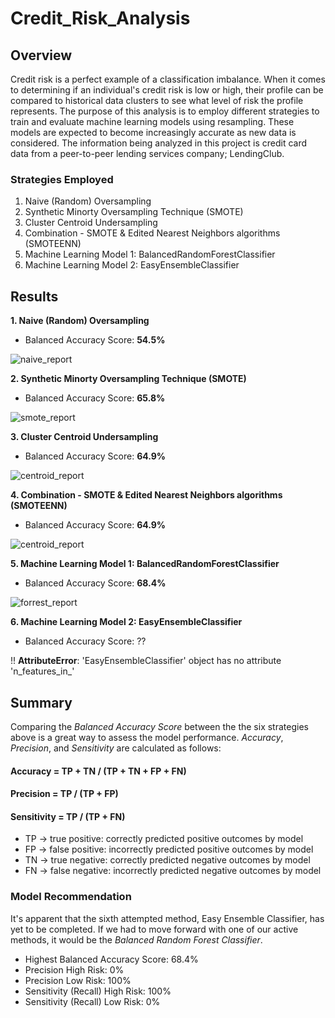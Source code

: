 # Credit_Risk_Analysis

## Overview

Credit risk is a perfect example of a classification imbalance. When it comes to determining if an individual's credit risk is low or high, their profile can be compared to historical data clusters to see what level of risk the profile represents. The purpose of this analysis is to employ different strategies to train and evaluate machine learning models using resampling. These models are expected to become increasingly accurate as new data is considered. The information being analyzed in this project is credit card data from a peer-to-peer lending services company; LendingClub.

### Strategies Employed

1. Naive (Random) Oversampling
2. Synthetic Minorty Oversampling Technique (SMOTE)
3. Cluster Centroid Undersampling
4. Combination - SMOTE & Edited Nearest Neighbors algorithms (SMOTEENN)
5. Machine Learning Model 1: BalancedRandomForestClassifier
6. Machine Learning Model 2: EasyEnsembleClassifier

## Results

**1. Naive (Random) Oversampling**
 - Balanced Accuracy Score: **54.5%**

![naive_report](https://user-images.githubusercontent.com/102773052/182994534-c07ee4c0-bf6e-465d-8e4a-970fcce7bfb2.png)

**2. Synthetic Minorty Oversampling Technique (SMOTE)**
- Balanced Accuracy Score: **65.8%**

![smote_report](https://user-images.githubusercontent.com/102773052/182994805-e7de5598-691d-4548-a3b4-34de6464742c.png)

**3. Cluster Centroid Undersampling**
- Balanced Accuracy Score: **64.9%**

![centroid_report](https://user-images.githubusercontent.com/102773052/182995124-25e5ac1e-9edf-497a-9c09-00c6fc7523c6.png)

**4. Combination - SMOTE & Edited Nearest Neighbors algorithms (SMOTEENN)**
- Balanced Accuracy Score: **64.9%**

![centroid_report](https://user-images.githubusercontent.com/102773052/182996787-5a218a46-eec2-4077-bff6-7a65151e3575.png)

**5. Machine Learning Model 1: BalancedRandomForestClassifier**
- Balanced Accuracy Score: **68.4%**

![forrest_report](https://user-images.githubusercontent.com/102773052/182996078-18b067c6-634d-4e6d-8629-e237eecaf4c1.png)

**6. Machine Learning Model 2: EasyEnsembleClassifier**
- Balanced Accuracy Score: ??

!! **AttributeError**: 'EasyEnsembleClassifier' object has no attribute 'n_features_in_'

## Summary

Comparing the _Balanced Accuracy Score_ between the the six strategies above is a great way to assess the model performance. _Accuracy_, _Precision_, and _Sensitivity_ are calculated as follows:

#### Accuracy = TP + TN / (TP + TN + FP + FN)
#### Precision = TP / (TP + FP)
#### Sensitivity = TP / (TP + FN)

- TP -> true positive: correctly predicted positive outcomes by model
- FP -> false positive: incorrectly predicted positive outcomes by model
- TN -> true negative: correctly predicted negative outcomes by model
- FN -> false negative: incorrectly predicted negative outcomes by model

### Model Recommendation

It's apparent that the sixth attempted method, Easy Ensemble Classifier, has yet to be completed. If we had to move forward with one of our active methods, it would be the _Balanced Random Forest Classifier_.
 - Highest Balanced Accuracy Score: 68.4%
 - Precision High Risk: 0%
 - Precision Low Risk: 100%
 - Sensitivity (Recall) High Risk: 100%
 - Sensitivity (Recall) Low Risk: 0%
